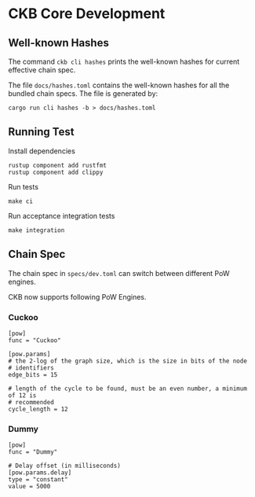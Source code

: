 # CKB Core Development

## Well-known Hashes

The command `ckb cli hashes` prints the well-known hashes for current
effective chain spec.

The file `docs/hashes.toml` contains the well-known hashes for all the bundled
chain specs. The file is generated by:

```
cargo run cli hashes -b > docs/hashes.toml
```

## Running Test

Install dependencies

```
rustup component add rustfmt
rustup component add clippy
```

Run tests

```
make ci
```

Run acceptance integration tests

```
make integration
```

## Chain Spec

The chain spec in `specs/dev.toml` can switch between different PoW engines.

CKB now supports following PoW Engines.

### Cuckoo

```
[pow]
func = "Cuckoo"

[pow.params]
# the 2-log of the graph size, which is the size in bits of the node
# identifiers
edge_bits = 15

# length of the cycle to be found, must be an even number, a minimum of 12 is
# recommended
cycle_length = 12
```

### Dummy

```
[pow]
func = "Dummy"

# Delay offset (in milliseconds)
[pow.params.delay]
type = "constant"
value = 5000
```
